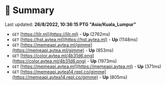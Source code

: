 # 📖 Summary
Last updated: **26/8/2022, 10:36:15 PTG "Asia/Kuala_Lumpur"**

- `GET` [https://lilr.ml](https://lilr.ml) - **Up** (2762ms)
- `GET` [https://hst.aytea.ml](https://hst.aytea.ml) - **Up** (1148ms)
- `GET` [https://memeapi.aytea.ml/gimme](https://memeapi.aytea.ml/gimme) - **Up** (853ms)
- `GET` [https://color.aytea.ml/4b31d6.png](https://color.aytea.ml/4b31d6.png) - **Up** (1973ms)
- `GET` [https://memeapi.aytea.ml](https://memeapi.aytea.ml) - **Up** (371ms)
- `GET` [https://memeapi.aytea14.repl.co/gimme](https://memeapi.aytea14.repl.co/gimme) - **Up** (805ms)
